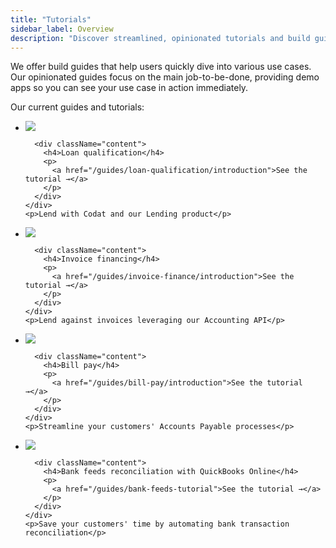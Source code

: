```yaml
---
title: "Tutorials"
sidebar_label: Overview
description: "Discover streamlined, opinionated tutorials and build guides with demo apps to fast-track your proficiency in Codat's diverse use cases"
---
```


We offer build guides that help users quickly dive into various use cases. Our opinionated guides focus on the main job-to-be-done, providing demo apps so you can see your use case in action immediately.

Our current guides and tutorials:

<ul className="card-container mini">
  <li className="card mini">
    <div className="card-row">
      <div className="header">
        <a href="/guides/loan-qualification/introduction">
          <img
            src="/img/logos/usecases/company-info.svg"
            className="icon usecase"
          />
        </a>
      </div>
      
      <div className="content">
        <h4>Loan qualification</h4>
        <p>
          <a href="/guides/loan-qualification/introduction">See the tutorial →</a>
        </p>    
      </div>
    </div>
    <p>Lend with Codat and our Lending product</p>
  </li>
  <li className="card mini">
    <div className="card-row">
      <div className="header">
        <a href="/guides/invoice-finance/introduction">
          <img
            src="/img/logos/usecases/lending.svg"
            className="icon usecase"
          />
        </a>
      </div>
      
      <div className="content">
        <h4>Invoice financing</h4>
        <p>
          <a href="/guides/invoice-finance/introduction">See the tutorial →</a>
        </p>    
      </div>
    </div>
    <p>Lend against invoices leveraging our Accounting API</p>
  </li>
  <li className="card mini">
    <div className="card-row">
      <div className="header">
        <a href="/guides/bill-pay/introduction">
          <img
            src="/img/logos/usecases/payments.svg"
            className="icon usecase"
          />
        </a>
      </div>
      
      <div className="content">
        <h4>Bill pay</h4>
        <p>
          <a href="/guides/bill-pay/introduction">See the tutorial →</a>
        </p>    
      </div>
    </div>
    <p>Streamline your customers' Accounts Payable processes</p>
  </li>
  <li className="card mini">
    <div className="card-row">
      <div className="header">
        <a href="/guides/bank-feeds-tutorial">
          <img
            src="/img/logos/usecases/sync.svg"
            className="icon usecase"
          />
        </a>
      </div>
      
      <div className="content">
        <h4>Bank feeds reconciliation with QuickBooks Online</h4>
        <p>
          <a href="/guides/bank-feeds-tutorial">See the tutorial →</a>
        </p>    
      </div>
    </div>
    <p>Save your customers' time by automating bank transaction reconciliation</p>
  </li>
</ul>